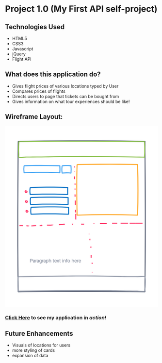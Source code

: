 # Project 1.0 (My First API self-project)

## Technologies Used
- HTML5
- CSS3
- Javascript
- jQuery
- Flight API

## What does this application do?
- Gives flight prices of various locations typed by User
- Compares prices of flights
- Directs users to page that tickets can be bought from
- Gives information on what tour experiences should be like!
## Wireframe Layout:
![Plain Tours Application Wireframe](./images/project-1.png)
### [Click Here](https://handwidhtv8.github.io/project-1-new/) to see my application in *action!*

## Future Enhancements
- Visuals of locations for users
- more styling of cards 
- expansion of data